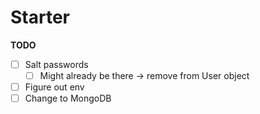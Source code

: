 # Starter

**TODO**

- [ ] Salt passwords
  - [ ] Might already be there -> remove from User object
- [ ] Figure out env
- [ ] Change to MongoDB
